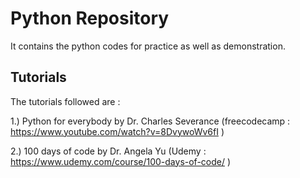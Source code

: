# Python Repository
It contains the python codes for practice as well as demonstration. 
## Tutorials 
The tutorials followed are :

1.) Python for everybody by Dr. Charles Severance (freecodecamp : https://www.youtube.com/watch?v=8DvywoWv6fI )

2.) 100 days of code by Dr. Angela Yu (Udemy : https://www.udemy.com/course/100-days-of-code/ )
